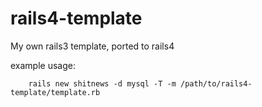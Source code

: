 rails4-template
===============

My own rails3 template, ported to rails4 

example usage:

		rails new shitnews -d mysql -T -m /path/to/rails4-template/template.rb
